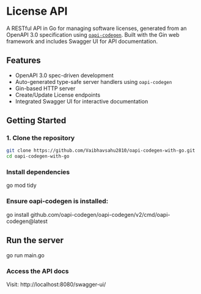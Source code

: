 # License API

A RESTful API in Go for managing software licenses, generated from an OpenAPI 3.0 specification using [`oapi-codegen`](https://github.com/oapi-codegen/oapi-codegen). Built with the Gin web framework and includes Swagger UI for API documentation.

## Features

- OpenAPI 3.0 spec-driven development
- Auto-generated type-safe server handlers using `oapi-codegen`
- Gin-based HTTP server
- Create/Update License endpoints
- Integrated Swagger UI for interactive documentation



##  Getting Started

### 1. Clone the repository

```bash
git clone https://github.com/Vaibhavsahu2810/oapi-codegen-with-go.git
cd oapi-codegen-with-go
```

### Install dependencies
go mod tidy

### Ensure oapi-codegen is installed:

go install github.com/oapi-codegen/oapi-codegen/v2/cmd/oapi-codegen@latest

## Run the server

go run main.go

### Access the API docs
Visit: http://localhost:8080/swagger-ui/

